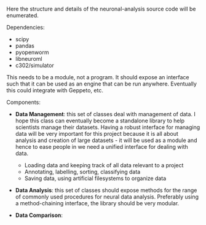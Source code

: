 Here the structure and details of the neuronal-analysis source code will be enumerated. 

Dependencies:

- scipy
- pandas
- pyopenworm
- libneuroml
- c302/simulator

This needs to be a module, not a program. It should expose an interface such that it can be used as an engine that can be run anywhere. Eventually this could integrate with Geppeto, etc. 

Components: 

- **Data Management**: this set of classes deal with management of data. I hope this class can eventually become a standalone library to help scientists manage their datasets. Having a robust interface for managing data will be very important for this project because it is all about analysis and creation of large datasets - it will be used as a module and hence to ease people in we need a unified interface for dealing with data. 
    - Loading data and keeping track of all data relevant to a project
    - Annotating, labelling, sorting, classifying data
    - Saving data, using artificial filesystems to organize data

- **Data Analysis**: this set of classes should expose methods for the range of commonly used procedures for neural data analysis. Preferably using a method-chaining interface, the library should be very modular. 

- **Data Comparison**: 

